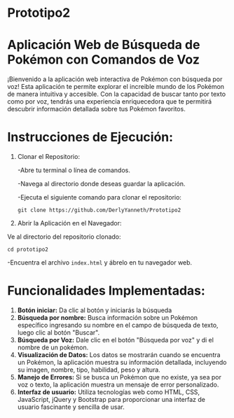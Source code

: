 # Prototipo2
# Aplicación Web de Búsqueda de Pokémon con Comandos de Voz
¡Bienvenido a la aplicación web interactiva de Pokémon con búsqueda por voz! Esta aplicación te permite explorar el increible mundo de los Pokémon de manera intuitiva y accesible. Con la capacidad de buscar tanto por texto como por voz, tendrás una experiencia enriquecedora que te permitirá descubrir información detallada sobre tus Pokémon favoritos.
# Instrucciones de Ejecución:
1. Clonar el Repositorio:

    -Abre tu terminal o línea de comandos.
   
    -Navega al directorio donde deseas guardar la aplicación.

    -Ejecuta el siguiente comando para clonar el repositorio:
     ```
   git clone https://github.com/DerlyYanneth/Prototipo2
     ```
3. Abrir la Aplicación en el Navegador:

Ve al directorio del repositorio clonado:
  ```
cd prototipo2
  ```
-Encuentra el archivo `index.html` y ábrelo en tu navegador web.
# Funcionalidades Implementadas:
1.   **Botón iniciar:** Da clic al botón y iniciarás la búsqueda
2. **Búsqueda por nombre:** Busca información sobre un Pokémon específico ingresando su nombre en el campo de búsqueda de texto, luego clic al botón "Buscar".  
3. **Búsqueda por Voz:** Dale clic en el botón "Búsqueda por voz" y di el nombre de un pokémon.
4. **Visualización de Datos:** Los datos se mostrarán cuando se encuentra un Pokémon, la aplicación muestra su información detallada, incluyendo su imagen, nombre, tipo, habilidad, peso y altura.
5. **Manejo de Errores:** Si se busca un Pokémon que no existe, ya sea por voz o texto, la aplicación muestra un mensaje de error personalizado.
6. **Interfaz de usuario:** Utiliza tecnologías web como HTML, CSS, JavaScript, jQuery y Bootstrap para proporcionar una interfaz de usuario fascinante y sencilla de usar.


